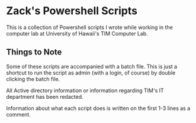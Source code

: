 # Zack's Powershell Scripts
This is a collection of Powershell scripts I wrote while working in the computer lab at University of Hawaii's TIM Computer Lab.

## Things to Note
Some of these scripts are accompanied with a batch file. This is just a shortcut to run the script as admin (with a login, of course) by double clicking the batch file.

All Active directory information or information regarding TIM's IT department has been redacted.

Information about what each script does is written on the first 1-3 lines as a comment.

